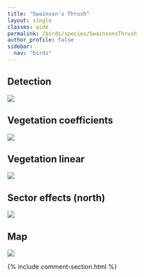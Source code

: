 ```yaml
---
title: "Swainson's Thrush"
layout: single
classes: wide
permalink: /birds/species/SwainsonsThrush
author_profile: false
sidebar:
  nav: "birds"
---
```



<h2>Detection</h2>

<a href="https://beallen.github.io/DevelopmentWebsite/assets/images/birds/SwainsonsThrush/det.jpg">
<img src="https://beallen.github.io/DevelopmentWebsite/assets/images/birds/SwainsonsThrush/det.jpg">
</a>

<h2>Vegetation coefficients</h2>

<a href="https://beallen.github.io/DevelopmentWebsite/assets/images/birds/SwainsonsThrush/veghf.jpg">
<img src="https://beallen.github.io/DevelopmentWebsite/assets/images/birds/SwainsonsThrush/veghf.jpg">
</a>

<h2>Vegetation linear</h2>

<a href="https://beallen.github.io/DevelopmentWebsite/assets/images/birds/SwainsonsThrush/lin-north.jpg">
<img src="https://beallen.github.io/DevelopmentWebsite/assets/images/birds/SwainsonsThrush/lin-north.jpg">
</a>

<h2>Sector effects (north)</h2>

<a href="https://beallen.github.io/DevelopmentWebsite/assets/images/birds/SwainsonsThrush/sector-north.jpg">
<img src="https://beallen.github.io/DevelopmentWebsite/assets/images/birds/SwainsonsThrush/sector-north.jpg">
</a>

<h2>Map</h2>

<a href="https://beallen.github.io/DevelopmentWebsite/assets/images/birds/SwainsonsThrush/map.jpg">
<img src="https://beallen.github.io/DevelopmentWebsite/assets/images/birds/SwainsonsThrush/map.jpg">
</a>

{% include comment-section.html %}
